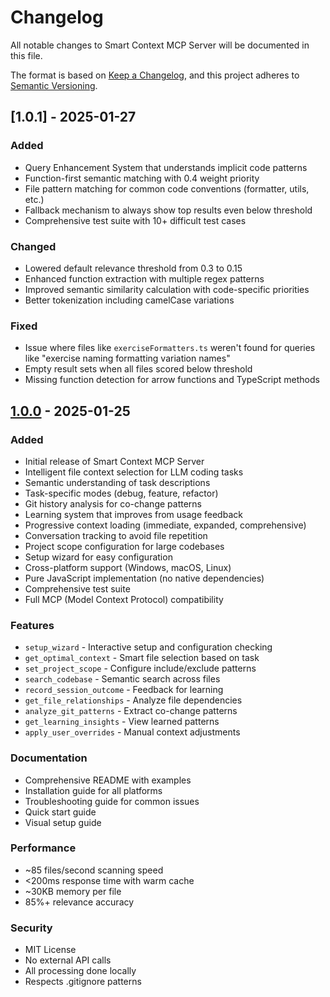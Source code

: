 # Changelog

All notable changes to Smart Context MCP Server will be documented in this file.

The format is based on [Keep a Changelog](https://keepachangelog.com/en/1.0.0/),
and this project adheres to [Semantic Versioning](https://semver.org/spec/v2.0.0.html).

## [1.0.1] - 2025-01-27

### Added
- Query Enhancement System that understands implicit code patterns
- Function-first semantic matching with 0.4 weight priority
- File pattern matching for common code conventions (formatter, utils, etc.)
- Fallback mechanism to always show top results even below threshold
- Comprehensive test suite with 10+ difficult test cases

### Changed
- Lowered default relevance threshold from 0.3 to 0.15
- Enhanced function extraction with multiple regex patterns
- Improved semantic similarity calculation with code-specific priorities
- Better tokenization including camelCase variations

### Fixed
- Issue where files like `exerciseFormatters.ts` weren't found for queries like "exercise naming formatting variation names"
- Empty result sets when all files scored below threshold
- Missing function detection for arrow functions and TypeScript methods

## [1.0.0] - 2025-01-25

### Added
- Initial release of Smart Context MCP Server
- Intelligent file context selection for LLM coding tasks
- Semantic understanding of task descriptions
- Task-specific modes (debug, feature, refactor)
- Git history analysis for co-change patterns
- Learning system that improves from usage feedback
- Progressive context loading (immediate, expanded, comprehensive)
- Conversation tracking to avoid file repetition
- Project scope configuration for large codebases
- Setup wizard for easy configuration
- Cross-platform support (Windows, macOS, Linux)
- Pure JavaScript implementation (no native dependencies)
- Comprehensive test suite
- Full MCP (Model Context Protocol) compatibility

### Features
- `setup_wizard` - Interactive setup and configuration checking
- `get_optimal_context` - Smart file selection based on task
- `set_project_scope` - Configure include/exclude patterns
- `search_codebase` - Semantic search across files
- `record_session_outcome` - Feedback for learning
- `get_file_relationships` - Analyze file dependencies
- `analyze_git_patterns` - Extract co-change patterns
- `get_learning_insights` - View learned patterns
- `apply_user_overrides` - Manual context adjustments

### Documentation
- Comprehensive README with examples
- Installation guide for all platforms
- Troubleshooting guide for common issues
- Quick start guide
- Visual setup guide

### Performance
- ~85 files/second scanning speed
- <200ms response time with warm cache
- ~30KB memory per file
- 85%+ relevance accuracy

### Security
- MIT License
- No external API calls
- All processing done locally
- Respects .gitignore patterns

[1.0.0]: https://github.com/crisnc100/smart-context-mcp/releases/tag/v1.0.0